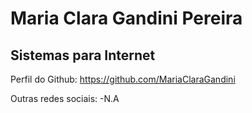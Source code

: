 # Maria Clara Gandini Pereira
## Sistemas para Internet

Perfil do Github: https://github.com/MariaClaraGandini

Outras redes sociais: 
-N.A
